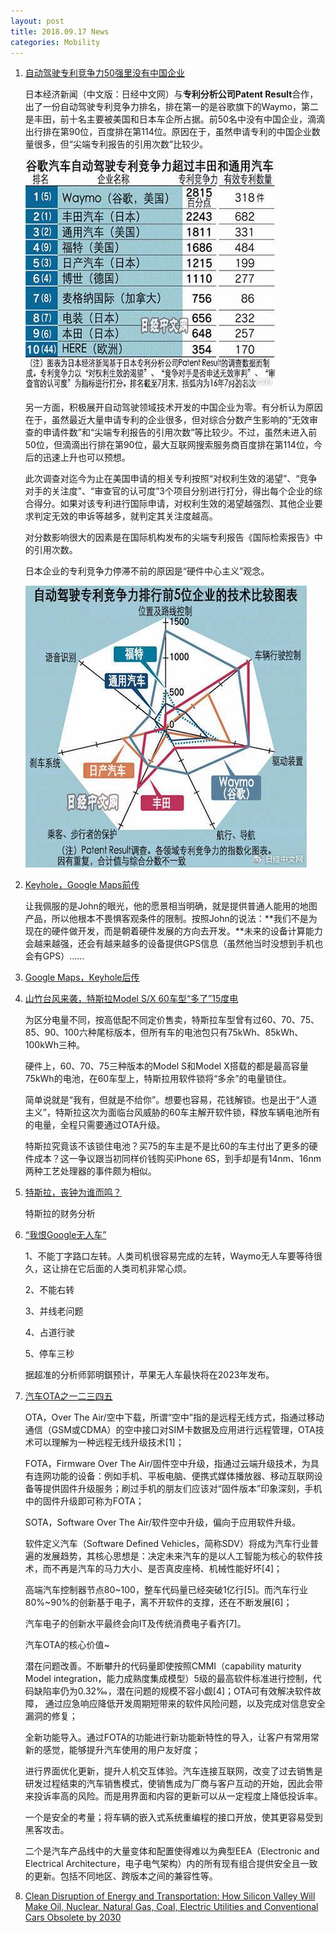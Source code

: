 ```yaml
---
layout: post
title: 2018.09.17 News
categories: Mobility
---
```


1. [自动驾驶专利竞争力50强里没有中国企业](https://www.huxiu.com/article/263061.html)

    日本经济新闻（中文版：日经中文网）与**专利分析公司Patent Result**合作，出了一份自动驾驶专利竞争力排名，排在第一的是谷歌旗下的Waymo，第二是丰田，前十名主要被美国和日本车企所占据。前50名中没有中国企业，滴滴出行排在第90位，百度排在第114位。原因在于，虽然申请专利的中国企业数量很多，但“尖端专利报告的引用次数”比较少。

    ![](/img/automobile_patent1.jpg)

    另一方面，积极展开自动驾驶领域技术开发的中国企业为零。有分析认为原因在于，虽然最近大量申请专利的企业很多，但对综合分数产生影响的“无效审查的申请件数”和“尖端专利报告的引用次数”等比较少。不过，虽然未进入前50位，但滴滴出行排在第90位，最大互联网搜索服务商百度排在第114位，今后的迅速上升也可以预想。

    此次调查对迄今为止在美国申请的相关专利按照“对权利生效的渴望”、“竞争对手的关注度”、“审查官的认可度”3个项目分别进行打分，得出每个企业的综合得分。如果对该专利进行国际申请，对权利生效的渴望越强烈、其他企业要求判定无效的申诉等越多，就判定其关注度越高。 　　

    对分数影响很大的因素是在国际机构发布的尖端专利报告《国际检索报告》中的引用次数。

    日本企业的专利竞争力停滞不前的原因是“硬件中心主义”观念。

    ![](/img/automobile_patent2.jpg)

2. [Keyhole，Google Maps前传](https://www.huxiu.com/article/259425.html?f=member_article)

    让我佩服的是John的眼光，他的愿景相当明确，就是提供普通人能用的地图产品，所以他根本不畏惧客观条件的限制。按照John的说法：**我们不是为现在的硬件做开发，而是朝着硬件发展的方向去开发。**未来的设备计算能力会越来越强，还会有越来越多的设备提供GPS信息（虽然他当时没想到手机也会有GPS）…… 

3. [Google Maps，Keyhole后传](https://www.huxiu.com/article/263064.html)

4. [山竹台风来袭，特斯拉Model S/X 60车型“多了”15度电](https://www.huxiu.com/article/263085.html)

    为区分电量不同，按高低配不同定价售卖，特斯拉车型曾有过60、70、75、85、90、100六种尾标版本，但所有车的电池包只有75kWh、85kWh、100kWh三种。
    
    硬件上，60、70、75三种版本的Model S和Model X搭载的都是最高容量75kWh的电池，在60车型上，特斯拉用软件锁将“多余”的电量锁住。

    简单说就是“我有，但就是不给你”。想要也容易，花钱解锁。也是出于“人道主义”，特斯拉这次为面临台风威胁的60车主解开软件锁，释放车辆电池所有的电量，全程只需要通过OTA升级。

    特斯拉究竟该不该锁住电池？买75的车主是不是比60的车主付出了更多的硬件成本？这一争议跟当初同样价钱购买iPhone 6S，到手却是有14nm、16nm两种工艺处理器的事件颇为相似。

5. [特斯拉，丧钟为谁而鸣？](https://www.huxiu.com/article/263103.html)

    特斯拉的财务分析

6. [“我恨Google无人车”](https://www.huxiu.com/article/259971.html?rec=manual)

    1、不能丁字路口左转。人类司机很容易完成的左转，Waymo无人车要等待很久，这让排在它后面的人类司机非常心烦。

    2、不能右转

    3、并线老问题

    4、占道行驶

    5、停车三秒

    据超准的分析师郭明錤预计，苹果无人车最快将在2023年发布。

7. [汽车OTA之一二三四五](https://www.weibo.com/ttarticle/p/show?id=2309404284651257634563#_0)

    ​OTA，Over The Air/空中下载，所谓“空中”指的是远程无线方式，指通过移动通信（GSM或CDMA）的空中接口对SIM卡数据及应用进行远程管理，OTA技术可以理解为一种远程无线升级技术[1]；

    FOTA，Firmware Over The Air/固件空中升级，指通过云端升级技术，为具有连网功能的设备：例如手机、平板电脑、便携式媒体播放器、移动互联网设备等提供固件升级服务；刷过手机的朋友们应该对“固件版本”印象深刻，手机中的固件升级即可称为FOTA；

    SOTA，Software Over The Air/软件空中升级，偏向于应用软件升级。

    软件定义汽车（Software Defined Vehicles，简称SDV）将成为汽车行业普遍的发展趋势，其核心思想是：决定未来汽车的是以人工智能为核心的软件技术，而不再是汽车的马力大小、是否真皮座椅、机械性能好坏[4]；

    高端汽车控制器节点80~100，整车代码量已经突破1亿行[5]。而汽车行业80%~90%的创新基于电子，离不开软件的支撑，还在不断发展[6]；

    汽车电子的创新水平最终会向IT及传统消费电子看齐[7]。

    汽车OTA的核心价值~

    潜在问题改善。不断攀升的代码量即使按照CMMI（capability maturity Model integration，能力成熟度集成模型）5级的最高软件标准进行控制，代码缺陷率仍为0.32‰，潜在问题的规模不容小觑[4]；OTA可有效解决软件故障， 通过应急响应降低开发周期短带来的软件风险问题，以及完成对信息安全漏洞的修复；

    全新功能导入。通过FOTA的功能进行新功能新特性的导入，让客户有常用常新的感觉，能够提升汽车使用的用户友好度；

    进行界面优化更新，提升人机交互体验。汽车连接互联网，改变了过去销售是研发过程结束的汽车销售模式，使销售成为厂商与客户互动的开始，因此会带来投诉率高的风险。而是用界面和内容的更新可以从一定程度上降低投诉率。

    一个是安全的考量；将车辆的嵌入式系统重编程的接口开放，使其更容易受到黑客攻击。

    二个是汽车产品线中的大量变体和配置使得难以为典型EEA（Electronic and Electrical Architecture，电子电气架构）内的所有现有组合提供安全且一致的更新。包括不同地区、跨版本之间的兼容性等。

8. [Clean Disruption of Energy and Transportation: How Silicon Valley Will Make Oil, Nuclear, Natural Gas, Coal, Electric Utilities and Conventional Cars Obsolete by 2030](https://www.amazon.com/Clean-Disruption-Energy-Transportation-Conventional/dp/0692210539/ref=sr_1_1?ie=UTF8&qid=1537146864&sr=8-1&keywords=Tony+Seba)
